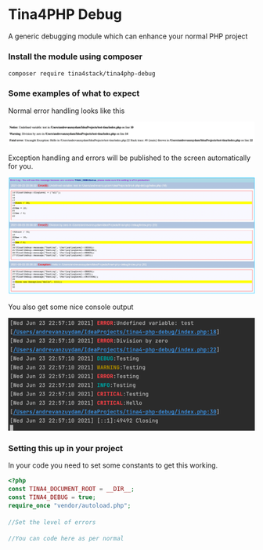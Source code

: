 # Tina4PHP Debug
A generic debugging module which can enhance your normal PHP project

### Install the module using composer

```
composer require tina4stack/tina4php-debug
```

### Some examples of what to expect

Normal error handling looks like this

![](.README_images/0021cfaf.png)

Exception handling and errors will be published to the screen automatically for you.

![](.README_images/1168b9b3.png)

You also get some nice console output

![](.README_images/9ac99dae.png)

### Setting this up in your project

In your code you need to set some constants to get this working.
```php index.php
<?php
const TINA4_DOCUMENT_ROOT = __DIR__;
const TINA4_DEBUG = true;
require_once "vendor/autoload.php";

//Set the level of errors

//You can code here as per normal

```
